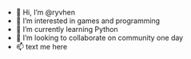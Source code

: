 - 👋 Hi, I’m @ryvhen
- 👀 I’m interested in games and programming
- 🌱 I’m currently learning Python
- 💞️ I’m looking to collaborate on community one day
- 📫 text me here
<!---
ryvhen/ryvhen is a ✨ special ✨ repository because its `README.md` (this file) appears on your GitHub profile.
You can click the Preview link to take a look at your changes.
--->
